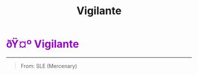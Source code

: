 ﻿---
lang: en-US
title: Vigilante
prev: Veteran
next: 
---
# <font color="#9304c1">ðŸ¤º <b>Vigilante</b></font> <Badge text="Killing" type="tip" vertical="middle"/>
---

> From: SLE (Mercenary)


